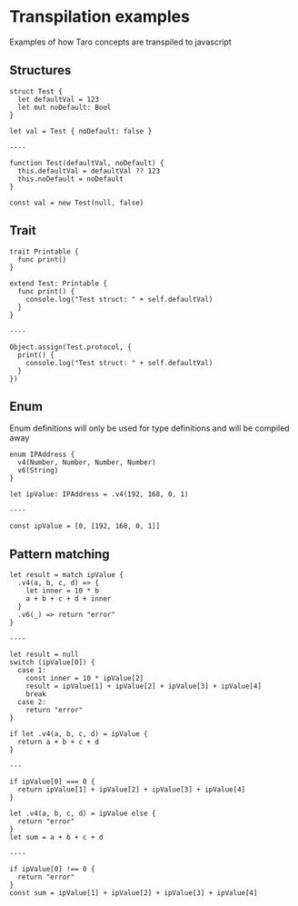 # Transpilation examples

Examples of how Taro concepts are transpiled to javascript

## Structures

```
struct Test {
  let defaultVal = 123
  let mut noDefault: Bool
}

let val = Test { noDefault: false }

----

function Test(defaultVal, noDefault) {
  this.defaultVal = defaultVal ?? 123
  this.noDefault = noDefault
}

const val = new Test(null, false)
```

## Trait

```
trait Printable {
  func print()
}

extend Test: Printable {
  func print() {
    console.log("Test struct: " + self.defaultVal)
  }
}

----

Object.assign(Test.protocol, {
  print() {
    console.log("Test struct: " + self.defaultVal)
  }
})
```

## Enum

Enum definitions will only be used for type definitions and will be compiled away

```
enum IPAddress {
  v4(Number, Number, Number, Number)
  v6(String)
}

let ipValue: IPAddress = .v4(192, 168, 0, 1)

----

const ipValue = [0, [192, 168, 0, 1]]
```

## Pattern matching

```
let result = match ipValue {
  .v4(a, b, c, d) => {
    let inner = 10 * b
    a + b + c + d + inner
  }
  .v6(_) => return "error"
}

----

let result = null
switch (ipValue[0]) {
  case 1:
    const inner = 10 * ipValue[2]
    result = ipValue[1] + ipValue[2] + ipValue[3] + ipValue[4]
    break
  case 2:
    return "error"
}
```

```
if let .v4(a, b, c, d) = ipValue {
  return a + b + c + d
}

---

if ipValue[0] === 0 {
  return ipValue[1] + ipValue[2] + ipValue[3] + ipValue[4]
}
```

```
let .v4(a, b, c, d) = ipValue else {
  return "error"
}
let sum = a + b + c + d

----

if ipValue[0] !== 0 {
  return "error"
}
const sum = ipValue[1] + ipValue[2] + ipValue[3] + ipValue[4]
```